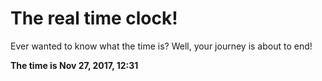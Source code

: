 # The real time clock!

Ever wanted to know what the time is? Well, your journey is about to end!

**The time is Nov 27, 2017, 12:31**